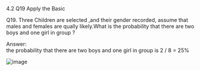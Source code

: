 4.2 Q19 Apply the Basic

Q19. Three Children are selected ,and their gender recorded, assume that males and females are qually likely.What is the probability that there are two boys and one girl in group ?

Answer:  
the probability that there are two boys and one girl in group is 2 / 8 = 25%

![image](https://github.com/user-attachments/assets/82e4ab12-cf9a-44c2-9fee-2cd2404629b8)




